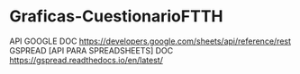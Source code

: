 # Graficas-CuestionarioFTTH

API GOOGLE DOC
https://developers.google.com/sheets/api/reference/rest
GSPREAD [API PARA SPREADSHEETS] DOC
https://gspread.readthedocs.io/en/latest/
